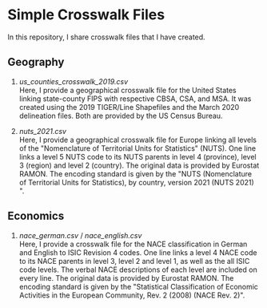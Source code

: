 # Simple Crosswalk Files
In this repository, I share crosswalk files that I have created. 

## Geography
1. *us_counties_crosswalk_2019.csv* \
    Here, I provide a geographical crosswalk file for the United States linking state-county FIPS with respective CBSA, CSA,        and MSA. It was created using the 2019 TIGER/Line Shapefiles and the March 2020 delineation files. Both are provided by the US Census Bureau.

2. *nuts_2021.csv* \
    Here, I provide a geographical crosswalk file for Europe linking all levels of the "Nomenclature of Territorial Units for Statistics" (NUTS).  One line links a level 5 NUTS code to its NUTS parents in level 4 (province), level 3 (region) and level 2 (country). The original data is provided by Eurostat RAMON. The encoding standard is given by the "NUTS (Nomenclature of Territorial Units for Statistics), by country, version 2021 (NUTS 2021) ".
    
## Economics
1. *nace_german.csv* / *nace_english.csv* \
    Here, I provide a crosswalk file for the NACE classification in German and English to ISIC Revision 4 codes. One line links a level 4 NACE code to its NACE parents in level 3, level 2 and level 1, as well as the all ISIC code levels. The verbal NACE descriptions of each level are included on every line. The original data is provided by Eurostat RAMON. The encoding standard is given by the "Statistical Classification of Economic Activities in the European Community, Rev. 2 (2008) (NACE Rev. 2)".
